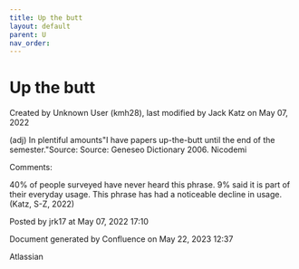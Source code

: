 ```yaml
---
title: Up the butt
layout: default
parent: U
nav_order:
---
```


# Up the butt

Created by  Unknown User (kmh28), last modified by  Jack Katz on May 07, 2022

(adj) In plentiful amounts&quot;I have papers up-the-butt until the end of the semester.&quot;Source: Source: Geneseo Dictionary 2006. Nicodemi

Comments:

40% of people surveyed have never heard this phrase. 9% said it is part of their everyday usage. This phrase has had a noticeable decline in usage. (Katz, S-Z, 2022)

Posted by jrk17 at May 07, 2022 17:10

Document generated by Confluence on May 22, 2023 12:37

Atlassian
